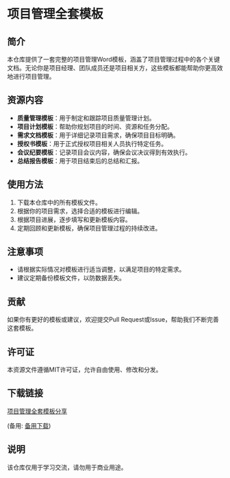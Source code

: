 # 项目管理全套模板

## 简介
本仓库提供了一套完整的项目管理Word模板，涵盖了项目管理过程中的各个关键文档。无论你是项目经理、团队成员还是项目相关方，这些模板都能帮助你更高效地进行项目管理。

## 资源内容
- **质量管理模板**：用于制定和跟踪项目质量管理计划。
- **项目计划模板**：帮助你规划项目的时间、资源和任务分配。
- **需求文档模板**：用于详细记录项目需求，确保项目目标明确。
- **授权书模板**：用于正式授权项目相关人员执行特定任务。
- **会议纪要模板**：记录项目会议内容，确保会议决议得到有效执行。
- **总结报告模板**：用于项目结束后的总结和汇报。

## 使用方法
1. 下载本仓库中的所有模板文件。
2. 根据你的项目需求，选择合适的模板进行编辑。
3. 根据项目进展，逐步填写和更新模板内容。
4. 定期回顾和更新模板，确保项目管理过程的持续改进。

## 注意事项
- 请根据实际情况对模板进行适当调整，以满足项目的特定需求。
- 建议定期备份模板文件，以防数据丢失。

## 贡献
如果你有更好的模板或建议，欢迎提交Pull Request或Issue，帮助我们不断完善这套模板。

## 许可证
本资源文件遵循MIT许可证，允许自由使用、修改和分发。

## 下载链接
[项目管理全套模板分享]() 

(备用: [备用下载](https://pan.baidu.com/s/145t5amaSl6Cz8oTfYUmjMQ?pwd=1234))

## 说明

该仓库仅用于学习交流，请勿用于商业用途。
